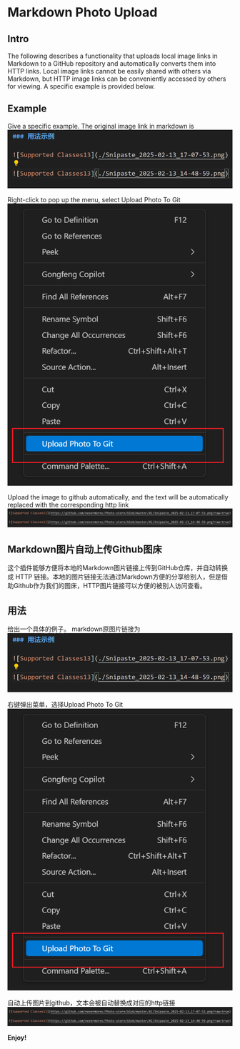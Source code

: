 # Markdown Photo Upload


## Intro
The following describes a functionality that uploads local image links in Markdown to a GitHub repository and automatically converts them into HTTP links. Local image links cannot be easily shared with others via Markdown, but HTTP image links can be conveniently accessed by others for viewing. A specific example is provided below.

## Example
Give a specific example.
The original image link in markdown is
![example](https://github.com/nevermorec/Photo-store/blob/master/AI/Snipaste_2025-02-14_17-03-02.png?raw=true)

Right-click to pop up the menu, select Upload Photo To Git
![Su](https://github.com/nevermorec/Photo-store/blob/master/AI/Snipaste_2025-02-14_17-03-44.png?raw=true)

Upload the image to github automatically, and the text will be automatically replaced with the corresponding http link
![Su](https://github.com/nevermorec/Photo-store/blob/master/AI/Snipaste_2025-02-14_17-04-39.png?raw=true)

## Markdown图片自动上传Github图床

这个插件能够方便将本地的Markdown图片链接上传到GitHub仓库，并自动转换成 HTTP 链接。本地的图片链接无法通过Markdown方便的分享给别人，但是借助Github作为我们的图床，HTTP图片链接可以方便的被别人访问查看。

## 用法
给出一个具体的例子。
markdown原图片链接为
![example](https://github.com/nevermorec/Photo-store/blob/master/AI/Snipaste_2025-02-14_17-03-02.png?raw=true)

右键弹出菜单，选择Upload Photo To Git
![Su](https://github.com/nevermorec/Photo-store/blob/master/AI/Snipaste_2025-02-14_17-03-44.png?raw=true)

自动上传图片到github，文本会被自动替换成对应的http链接
![Su](https://github.com/nevermorec/Photo-store/blob/master/AI/Snipaste_2025-02-14_17-04-39.png?raw=true)


**Enjoy!**
